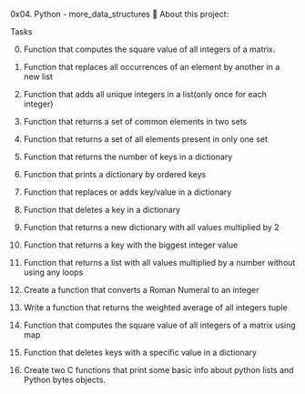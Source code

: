 0x04. Python - more_data_structures 📃 About this project:

Tasks


0. Function that computes the square value of all integers of a matrix.


1. Function that replaces all occurrences of an element by another in a new list


2. Function that adds all unique integers in a list(only once for each integer)


3. Function that returns a set of common elements in two sets


4. Function that returns a set of all elements present in only one set


5. Function that returns the number of keys in a dictionary


6. Function that prints a dictionary by ordered keys


7. Function that replaces or adds key/value in a dictionary


8. Function that deletes a key in a dictionary


9. Function that returns a new dictionary with all values multiplied by 2


10. Function that returns a key with the biggest integer value


11. Function that returns a list with all values multiplied by a number without using any loops


12. Create a function that converts a Roman Numeral to an integer


13. Write a function that returns the weighted average of all integers tuple


14. Function that computes the square value of all integers of a matrix using map


15. Function that deletes keys with a specific value in a dictionary


16. Create two C functions that print some basic info about python lists and Python bytes objects.
